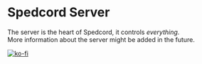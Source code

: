 # Spedcord Server
The server is the heart of Spedcord, it controls *everything*.\
More information about the server might be added in the future.

[![ko-fi](https://www.ko-fi.com/img/githubbutton_sm.svg)](https://ko-fi.com/I2I51SA1D)
